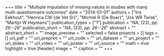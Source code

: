 +++
title = "Multiple imputation of missing values in studies with many multi-questionnaire outcomes"
date = "2014-01-01"
authors = ["Iris Eekhout", "Henrica CW {de Vet Sr}", "Michiel R {De Boer}", "Jos WR Twisk", "Martijn W Heymans"]
publication_types = ["1"]
publication = "NA, (23), _pp. 26--26_"
publication_short = "NA, (23), _pp. 26--26_"
abstract = ""
abstract_short = ""
image_preview = ""
selected = false
projects = []
tags = []
url_pdf = ""
url_preprint = ""
url_code = ""
url_dataset = ""
url_project = ""
url_slides = ""
url_video = ""
url_poster = ""
url_source = ""
math = true
highlight = true
[header]
image = ""
caption = ""
+++
